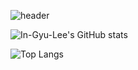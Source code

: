 <!--
### Hi there 👋
**In-Gyu-Lee/In-Gyu-Lee** is a ✨ _special_ ✨ repository because its `README.md` (this file) appears on your GitHub profile.

Here are some ideas to get you started:

- 🔭 I’m currently working on ...
- 🌱 I’m currently learning ...
- 👯 I’m looking to collaborate on ...
- 🤔 I’m looking for help with ...
- 💬 Ask me about ...
- 📫 How to reach me: ...
- 😄 Pronouns: ...
- ⚡ Fun fact: ...
-->

![header](https://capsule-render.vercel.app/api?type=waving&color=auto&text=Lee%20InGyu's%20Github&desc=Welcome&height=300&fontAlignY=35&fontSize=60&descSize=35&descAlignY=55&descAlign=70)


![In-Gyu-Lee's GitHub stats](https://github-readme-stats.vercel.app/api?username=In-Gyu-Lee&show_icons=true&theme=radical)

![Top Langs](https://github-readme-stats.vercel.app/api/top-langs/?username=In-Gyu-Lee&layout=compact)
